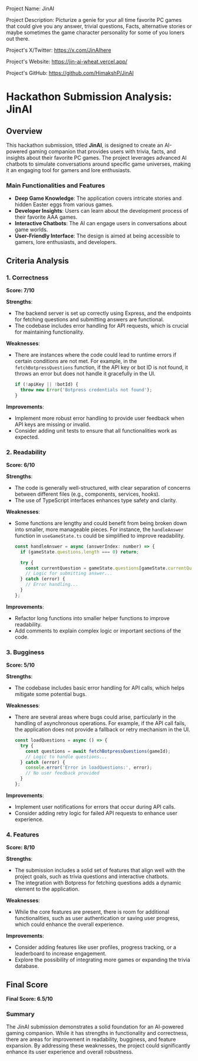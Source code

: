 
Project Name: JinAI


Project Description: Picturize a genie for your all time favorite PC games that could give you any answer, trivial questions, Facts, alternative stories or maybe sometimes the game character personality for some of you loners out there.


Project's X/Twitter: https://x.com/JinAIhere


Project's Website: https://jin-ai-wheat.vercel.app/


Project's GitHub: https://github.com/HimakshP/JinAI






# Hackathon Submission Analysis: JinAI

## Overview
This hackathon submission, titled **JinAI**, is designed to create an AI-powered gaming companion that provides users with trivia, facts, and insights about their favorite PC games. The project leverages advanced AI chatbots to simulate conversations around specific game universes, making it an engaging tool for gamers and lore enthusiasts.

### Main Functionalities and Features
- **Deep Game Knowledge**: The application covers intricate stories and hidden Easter eggs from various games.
- **Developer Insights**: Users can learn about the development process of their favorite AAA games.
- **Interactive Chatbots**: The AI can engage users in conversations about game worlds.
- **User-Friendly Interface**: The design is aimed at being accessible to gamers, lore enthusiasts, and developers.

## Criteria Analysis

### 1. Correctness
**Score: 7/10**

**Strengths**:
- The backend server is set up correctly using Express, and the endpoints for fetching questions and submitting answers are functional.
- The codebase includes error handling for API requests, which is crucial for maintaining functionality.

**Weaknesses**:
- There are instances where the code could lead to runtime errors if certain conditions are not met. For example, in the `fetchBotpressQuestions` function, if the API key or bot ID is not found, it throws an error but does not handle it gracefully in the UI.
  
  ```javascript
  if (!apiKey || !botId) {
    throw new Error('Botpress credentials not found');
  }
  ```

**Improvements**:
- Implement more robust error handling to provide user feedback when API keys are missing or invalid.
- Consider adding unit tests to ensure that all functionalities work as expected.

### 2. Readability
**Score: 6/10**

**Strengths**:
- The code is generally well-structured, with clear separation of concerns between different files (e.g., components, services, hooks).
- The use of TypeScript interfaces enhances type safety and clarity.

**Weaknesses**:
- Some functions are lengthy and could benefit from being broken down into smaller, more manageable pieces. For instance, the `handleAnswer` function in `useGameState.ts` could be simplified to improve readability.

  ```javascript
  const handleAnswer = async (answerIndex: number) => {
    if (gameState.questions.length === 0) return;

    try {
      const currentQuestion = gameState.questions[gameState.currentQuestionIndex];
      // Logic for submitting answer...
    } catch (error) {
      // Error handling...
    }
  };
  ```

**Improvements**:
- Refactor long functions into smaller helper functions to improve readability.
- Add comments to explain complex logic or important sections of the code.

### 3. Bugginess
**Score: 5/10**

**Strengths**:
- The codebase includes basic error handling for API calls, which helps mitigate some potential bugs.

**Weaknesses**:
- There are several areas where bugs could arise, particularly in the handling of asynchronous operations. For example, if the API call fails, the application does not provide a fallback or retry mechanism in the UI.

  ```javascript
  const loadQuestions = async () => {
    try {
      const questions = await fetchBotpressQuestions(gameId);
      // Logic to handle questions...
    } catch (error) {
      console.error('Error in loadQuestions:', error);
      // No user feedback provided
    }
  };
  ```

**Improvements**:
- Implement user notifications for errors that occur during API calls.
- Consider adding retry logic for failed API requests to enhance user experience.

### 4. Features
**Score: 8/10**

**Strengths**:
- The submission includes a solid set of features that align well with the project goals, such as trivia questions and interactive chatbots.
- The integration with Botpress for fetching questions adds a dynamic element to the application.

**Weaknesses**:
- While the core features are present, there is room for additional functionalities, such as user authentication or saving user progress, which could enhance the overall experience.

**Improvements**:
- Consider adding features like user profiles, progress tracking, or a leaderboard to increase engagement.
- Explore the possibility of integrating more games or expanding the trivia database.

## Final Score
**Final Score: 6.5/10**

### Summary
The JinAI submission demonstrates a solid foundation for an AI-powered gaming companion. While it has strengths in functionality and correctness, there are areas for improvement in readability, bugginess, and feature expansion. By addressing these weaknesses, the project could significantly enhance its user experience and overall robustness.